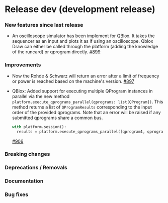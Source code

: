 # Release dev (development release)

### New features since last release

- An oscilloscope simulator has been implement for QBlox. It takes the sequencer as an input and plots it as if using an oscilloscope.
  Qblox Draw can either be called through the platform (adding the knowledge of the runcard) or qprogram directly.
  [#899](https://github.com/qilimanjaro-tech/qililab/pull/899)

### Improvements

- Now the Rohde & Schwarz will return an error after a limit of frequency or power is reached based on the machine's version.
  [#897](https://github.com/qilimanjaro-tech/qililab/pull/897)

- QBlox: Added support for executing multiple QProgram instances in parallel via the new method `platform.execute_qprograms_parallel(qprograms: list[QProgram])`. This method returns a list of `QProgramResults` corresponding to the input order of the provided qprograms. Note that an error will be raised if any submitted qprograms share a common bus.

  ```python
  with platform.session():
    results = platform.execute_qprograms_parallel([qprogram1, qprogram2, qprogram3])
  ```
  [#906](https://github.com/qilimanjaro-tech/qililab/pull/906)

### Breaking changes

### Deprecations / Removals

### Documentation

### Bug fixes
